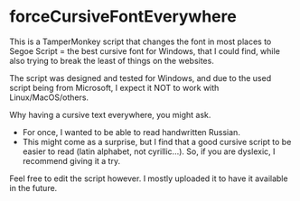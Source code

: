 # forceCursiveFontEverywhere
This is a TamperMonkey script that changes the font in most places to Segoe Script = the best cursive font for Windows, that I could find, while also trying to break the least of things on the websites.

The script was designed and tested for Windows, and due to the used script being from Microsoft, I expect it NOT to work with Linux/MacOS/others.

Why having a cursive text everywhere, you might ask.
  - For once, I wanted to be able to read handwritten Russian.
  - This might come as a surprise, but I find that a good cursive script to be easier to read (latin alphabet, not cyrillic...). So, if you are dyslexic, I recommend giving it a try.

Feel free to edit the script however. I mostly uploaded it to have it available in the future.
